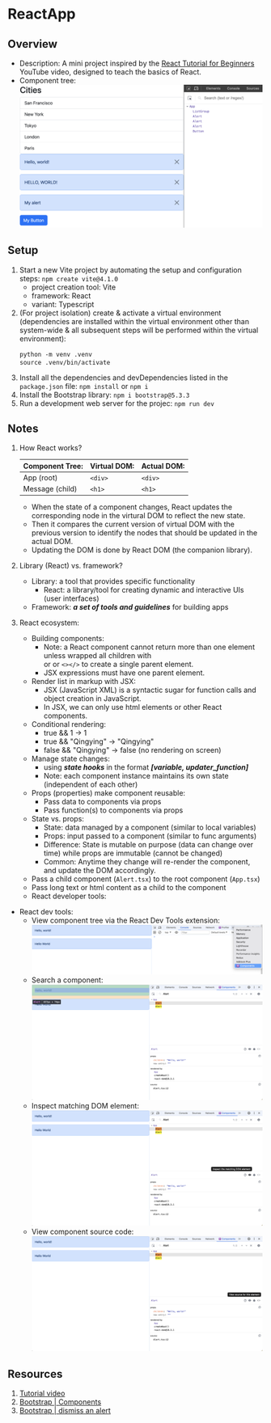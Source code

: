 # ReactApp

## Overview

- Description: A mini project inspired by the [React Tutorial for Beginners](https://www.youtube.com/watch?app=desktop&v=SqcY0GlETPk&ab_channel=ProgrammingwithMosh) YouTube video, designed to teach the basics of React.
- Component tree:
  ![comp tree](images/component-tree.png)

## Setup

1. Start a new Vite project by automating the setup and configuration steps: `npm create vite@4.1.0`
   - project creation tool: Vite
   - framework: React
   - variant: Typescript
2. (For project isolation) create & activate a virtual environment (dependencies are installed within the virtual environment other than system-wide & all subsequent steps will be performed within the virtual environment):
   ```
   python -m venv .venv
   source .venv/bin/activate
   ```
3. Install all the dependencies and devDependencies listed in the `package.json` file: `npm install` or `npm i`
4. Install the Bootstrap library: `npm i bootstrap@5.3.3`
5. Run a development web server for the projec: `npm run dev`

## Notes

1. How React works?

   | Component Tree: | Virtual DOM: | Actual DOM: |
   | --------------- | ------------ | ----------- |
   | App (root)      | `<div>`      | `<div>`     |
   | Message (child) | `<h1>`       | `<h1>`      |

   - When the state of a component changes, React updates the corresponding node in the virtural DOM to reflect the new state.
   - Then it compares the current version of virtual DOM with the previous version to identify the nodes that should be updated in the actual DOM.
   - Updating the DOM is done by React DOM (the companion library).

2. Library (React) vs. framework?

   - Library: a tool that provides specific functionality
     - React: a library/tool for creating dynamic and interactive UIs (user interfaces)
   - Framework: **_a set of tools and guidelines_** for building apps

3. React ecosystem:
   - Building components:
     - Note: a React component cannot return more than one element unless wrapped all children with <div></div> or <Fragment></Fragment> or `<></>` to create a single parent element.
     - JSX expressions must have one parent element.
   - Render list in markup with JSX:
     - JSX (JavaScript XML) is a syntactic sugar for function calls and object creation in JavaScript.
     - In JSX, we can only use html elements or other React components.
   - Conditional rendering:
     - true && 1 -> 1
     - true && "Qingying" -> "Qingying"
     - false && "Qingying" -> false (no rendering on screen)
   - Manage state changes:
     - using **_state hooks_** in the format **_[variable, updater_function]_**
     - Note: each component instance maintains its own state (independent of each other)
   - Props (properties) make component reusable:
     - Pass data to components via props
     - Pass function(s) to components via props
   - State vs. props:
     - State: data managed by a component (similar to local variables)
     - Props: input passed to a component (similar to func arguments)
     - Difference: State is mutable on purpose (data can change over time) while props are immutable (cannot be changed)
     - Common: Anytime they change will re-render the component, and update the DOM accordingly.
   - Pass a child component (`Alert.tsx`) to the root component (`App.tsx`)
   - Pass long text or html content as a child to the component
   - React developer tools:

- React dev tools:
  - View component tree via the React Dev Tools extension:
    ![view comp tree](images/view-comp-tree.png)
  - Search a component:
    ![search a comp](images/search-comp.png)
  - Inspect matching DOM element:
    ![inspect matching DOM elmt](images/inspect-elmt.png)
  - View component source code:
    ![view comp source code](images/view-source-code.png)

## Resources

1. [Tutorial video](https://www.youtube.com/watch?app=desktop&v=SqcY0GlETPk&ab_channel=ProgrammingwithMosh)
2. [Bootstrap | Components](https://getbootstrap.com/)
3. [Bootstrap | dismiss an alert](https://getbootstrap.com/docs/5.3/components/alerts/#dismissing)
